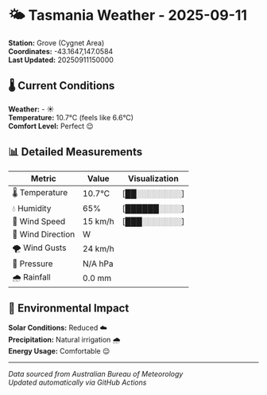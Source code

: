 # 🌤️ Tasmania Weather - 2025-09-11

**Station:** Grove (Cygnet Area)  
**Coordinates:** -43.1647,147.0584  
**Last Updated:** 20250911150000

## 🌡️ Current Conditions

**Weather:** - ☀️  
**Temperature:** 10.7°C (feels like 6.6°C)  
**Comfort Level:** Perfect 😌

## 📊 Detailed Measurements

| Metric | Value | Visualization |
|--------|-------|---------------|
| 🌡️ Temperature | 10.7°C | [██░░░░░░░░] |
| 💧 Humidity | 65% | [██████░░░░] |
| 💨 Wind Speed | 15 km/h | [███░░░░░░░] |
| 🧭 Wind Direction | W | |
| 🌪️ Wind Gusts | 24 km/h | |
| 🔽 Pressure | N/A hPa | |
| 🌧️ Rainfall | 0.0 mm | |

## 🌱 Environmental Impact

**Solar Conditions:** Reduced ☁️  
**Precipitation:** Natural irrigation 🌧️  
**Energy Usage:** Comfortable 😌

---
*Data sourced from Australian Bureau of Meteorology*  
*Updated automatically via GitHub Actions*
